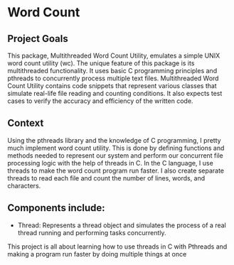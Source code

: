 # Word Count
## Project Goals
This package, Multithreaded Word Count Utility, emulates a simple UNIX word count utility (wc). The unique feature of this package is its multithreaded functionality. It uses basic C programming principles and pthreads to concurrently process multiple text files. Multithreaded Word Count Utility contains code snippets that represent various classes that simulate real-life file reading and counting conditions. It also expects test cases to verify the accuracy and efficiency of the written code.

## Context
Using the pthreads library and the knowledge of C programming, I pretty much implement word count utility. This is done by defining functions and methods needed to represent our system and perform our concurrent file processing logic with the help of threads in C. In the C language, I use threads to make the word count program run faster. I also create separate threads to read each file and count the number of lines, words, and characters.

## Components include:

- Thread: Represents a thread object and simulates the process of a real thread running and performing tasks concurrently.

This project is all about learning how to use threads in C with Pthreads and making a program run faster by doing multiple things at once